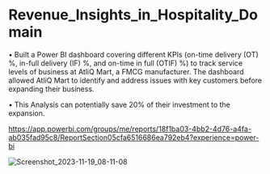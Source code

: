 # Revenue_Insights_in_Hospitality_Domain

• Built a Power BI dashboard covering different KPIs (on-time delivery (OT) %, in-full delivery (IF) %, and on-time 
in full (OTIF) %) to track service levels of business at AtliQ Mart, a FMCG manufacturer. The dashboard allowed 
AtliQ Mart to identify and address issues with key customers before expanding their business.

• This Analysis can potentially save 20% of their investment to the expansion.

https://app.powerbi.com/groups/me/reports/18f1ba03-4bb2-4d76-a4fa-ab035fad95c8/ReportSection05cfa6516686ea792eb4?experience=power-bi

![Screenshot_2023-11-19_08-11-08](https://github.com/extremeVinay/Revenue_Insights_in_Hospitality_Domain/assets/105208245/8046918b-0209-4163-9b79-be08b9c6fa26)
